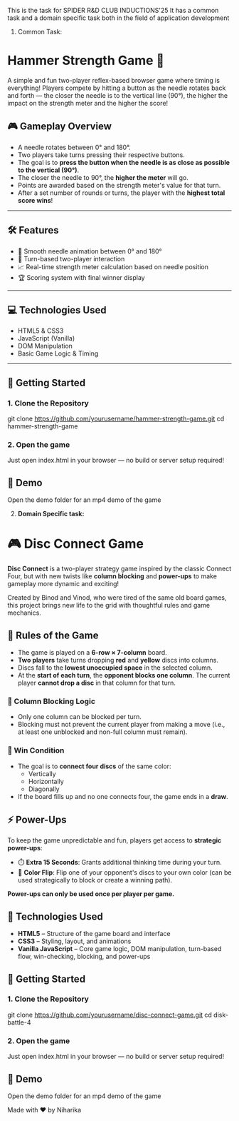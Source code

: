 This is the task for SPIDER R&D CLUB INDUCTIONS'25
It has a common task and a domain specific task both in the field of application development

1) Common Task:
  # Hammer Strength Game 🎯

A simple and fun two-player reflex-based browser game where timing is everything! Players compete by hitting a button as the needle rotates back and forth — the closer the needle is to the vertical line (90°), the higher the impact on the strength meter and the higher the score!

## 🎮 Gameplay Overview

- A needle rotates between 0° and 180°.
- Two players take turns pressing their respective buttons.
- The goal is to **press the button when the needle is as close as possible to the vertical (90°)**.
- The closer the needle to 90°, the **higher the meter** will go.
- Points are awarded based on the strength meter's value for that turn.
- After a set number of rounds or turns, the player with the **highest total score wins**!

---

## 🛠️ Features

- 🎯 Smooth needle animation between 0° and 180°
- 👥 Turn-based two-player interaction
- 📈 Real-time strength meter calculation based on needle position
- 🏆 Scoring system with final winner display

---

## 💻 Technologies Used

- HTML5 & CSS3
- JavaScript (Vanilla)
- DOM Manipulation
- Basic Game Logic & Timing

---

## 🚀 Getting Started

### 1. Clone the Repository
git clone https://github.com/yourusername/hammer-strength-game.git
cd hammer-strength-game

### 2. Open the game
Just open index.html in your browser — no build or server setup required!

## 📸 Demo
Open the demo folder for an mp4 demo of the game



2) **Domain Specific task:**

# 🎮 Disc Connect Game

**Disc Connect** is a two-player strategy game inspired by the classic Connect Four, but with new twists like **column blocking** and **power-ups** to make gameplay more dynamic and exciting!

Created by Binod and Vinod, who were tired of the same old board games, this project brings new life to the grid with thoughtful rules and game mechanics.

## 📜 Rules of the Game

- The game is played on a **6-row × 7-column** board.
- **Two players** take turns dropping **red** and **yellow** discs into columns.
- Discs fall to the **lowest unoccupied space** in the selected column.
- At the **start of each turn**, the **opponent blocks one column**. The current player **cannot drop a disc** in that column for that turn.

### 🛑 Column Blocking Logic
- Only one column can be blocked per turn.
- Blocking must not prevent the current player from making a move (i.e., at least one unblocked and non-full column must remain).

### 🎯 Win Condition
- The goal is to **connect four discs** of the same color:
  - Vertically
  - Horizontally
  - Diagonally
- If the board fills up and no one connects four, the game ends in a **draw**.
  
## ⚡ Power-Ups

To keep the game unpredictable and fun, players get access to **strategic power-ups**:

- ⏱️ **Extra 15 Seconds**: Grants additional thinking time during your turn.
- 🔁 **Color Flip**: Flip one of your opponent's discs to your own color (can be used strategically to block or create a winning path).

**Power-ups can only be used **once per player** per game.**

## 🧱 Technologies Used

- **HTML5** – Structure of the game board and interface
- **CSS3** – Styling, layout, and animations
- **Vanilla JavaScript** – Core game logic, DOM manipulation, turn-based flow, win-checking, blocking, and power-ups

## 🚀 Getting Started

### 1. Clone the Repository
git clone https://github.com/yourusername/disc-connect-game.git
cd disk-battle-4

### 2. Open the game
Just open index.html in your browser — no build or server setup required!

## 📸 Demo
Open the demo folder for an mp4 demo of the game

Made with ❤️ by Niharika
